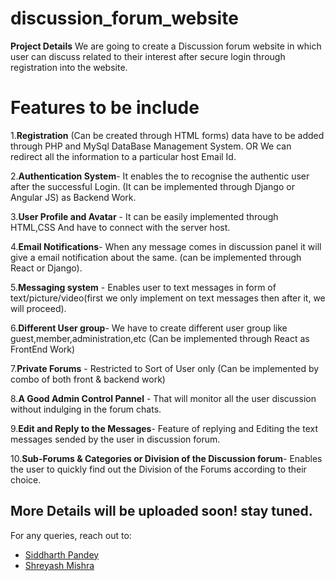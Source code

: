 # discussion_forum_website
**Project Details**
We are going to create a Discussion forum website in which user can discuss related to their interest after secure login through registration into the website. 
# Features to be include

1.**Registration** (Can be created through HTML forms) data have to be added through PHP and MySql DataBase Management System. OR We can redirect all the information to a particular host Email Id.

2.**Authentication System**- It enables the to recognise the authentic user after the successful Login. (It can be implemented through Django or Angular JS) as Backend Work.

3.**User Profile and Avatar** - It can be easily implemented through HTML,CSS And have to connect with the server host.

4.**Email Notifications**- When any message comes in discussion panel it will give a email  notification about the same. (can be implemented through React or Django).

5.**Messaging system** - Enables user to text messages in form of text/picture/video(first we only implement on text messages then after it, we will proceed).

6.**Different User group**- We have to create different user group like guest,member,administration,etc (Can be implemented through React as FrontEnd Work)

7.**Private Forums** - Restricted to Sort of User only (Can be implemented by combo of both front & backend work)

8.**A Good Admin Control Pannel** - That will monitor all the user discussion without indulging in the forum chats.

9.**Edit and Reply to the Messages**-  Feature of replying and Editing the text messages sended by the user in discussion forum.

10.**Sub-Forums & Categories or Division of the Discussion forum**- Enables the user to quickly find out the Division of the Forums according to their choice.

## More Details will be uploaded soon! stay tuned.
For any queries, reach out to:
* [Siddharth Pandey](mailto:siddharth25pandey@gmail.com)
* [Shreyash Mishra](mailto:shreyashm1601@gmail.com)
